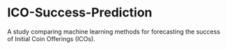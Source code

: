 # ICO-Success-Prediction
A study comparing machine learning methods for forecasting the success of Initial Coin Offerings (ICOs).
